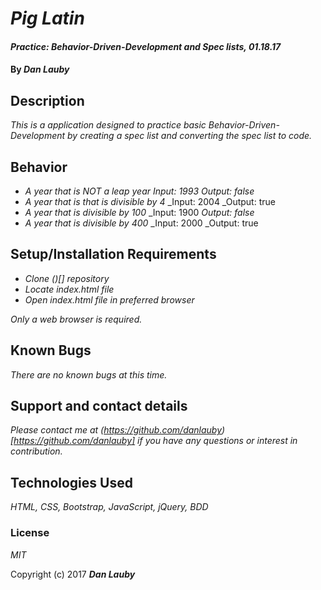 # _Pig Latin_

#### _Practice: Behavior-Driven-Development and Spec lists, 01.18.17_

#### By _**Dan Lauby**_

## Description

_This is a application designed to practice basic Behavior-Driven-Development by creating a spec list and converting the spec list to code._

## Behavior

* _A year that is NOT a leap year_
_Input: 1993_
_Output: false_
* _A year that is that is divisible by 4_
_Input: 2004
_Output: true
* _A year that is divisible by 100_
_Input: 1900
_Output: false_
* _A year that is divisible by 400_
_Input: 2000
_Output: true

## Setup/Installation Requirements

* _Clone ()[] repository_
* _Locate index.html file_
* _Open index.html file in preferred browser_


_Only a web browser is required._

## Known Bugs

_There are no known bugs at this time._

## Support and contact details

_Please contact me at (https://github.com/danlauby)[https://github.com/danlauby] if you have any questions or interest in contribution._

## Technologies Used

_HTML, CSS, Bootstrap, JavaScript, jQuery, BDD_

### License

*MIT*

Copyright (c) 2017 **_Dan Lauby_**
